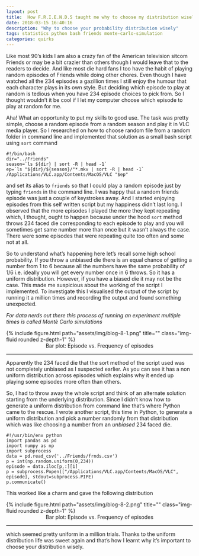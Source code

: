 ```yaml
---
layout: post
title:  How F.R.I.E.N.D.S taught me why to choose my distribution wisely.
date: 2018-03-15 16:40:16
description: "Why to choose your probability distribution wisely"
tags: statistics python bash friends monte-carlo-simulation
categories: quirks
---
```


Like most 90’s kids I am also a crazy fan of the American television sitcom Friends or may be a bit crazier than others though I would leave that to the readers to decide. And like most die hard fans I too have the habit of playing random episodes of Friends while doing other chores. Even though I have watched all the 234 episodes a gazillion times I still enjoy the humour that each character plays in its own style. But deciding which episode to play at random is tedious when you have 234 episode choices to pick from. So I thought wouldn’t it be cool if I let my computer choose which episode to play at random for me.

Aha! What an opportunity to put my skills to good use. The task was pretty simple, choose a random episode from a random season and play it in VLC media player. So I researched on how to choose random file from a random folder in command line and implemented that solution as a small bash script using `sort` command


```
#!/bin/bash
dir="../Friends"
season=`ls ${dir} | sort -R | head -1`
ep=`ls "${dir}/${season}/"*.mkv | sort -R | head -1`
/Applications/VLC.app/Contents/MacOS/VLC "$ep"
```

and set its alias to `friends` so that I could play a random episode just by typing `friends` in the command line.
I was happy that a random friends episode was just a couple of keystrokes away. And I started enjoying episodes from this self written script but my happiness didn’t last long. I observed that the more episodes I played the more they kept repeating which, I thought, ought to happen because under the hood `sort` method throws 234 faced die corresponding to each episode to play and you will sometimes get same number more than once but it wasn’t always the case. There were some episodes that were repeating quite too often and some not at all.

So to understand what’s happening here let’s recall some high school probability. If you throw a unbiased die there is an equal chance of getting a number from 1 to 6 because all the numbers have the same probability of 1/6 i.e. ideally you will get every number once in 6 throws. So it has a uniform distribution. However, if you have a biased die it may not be the case. This made me suspicious about the working of the script I implemented.
To investigate this I visualised the output of the script by running it a million times and recording the output and found something unexpected.

*For data nerds out there this process of running an experiment multiple times is called Montè Carlo simulations*

<div class="row justify-content-sm-center">
    <div class="col-sm mt-3 mt-md-0">
        {% include figure.html path="assets/img/blog-8-1.png" title="" class="img-fluid rounded z-depth-1" %}
    </div>
</div>
<center>Bar plot: Episode vs. Frequency of episodes</center> 

---
Apparently the 234 faced die that the sort method of the script used was not completely unbiased as I suspected earlier. As you can see it has a non uniform distribution across episodes which explains why it ended up playing some episodes more often than others.

So, I had to throw away the whole script and think of an alternate solution starting from the underlying distribution. Since I didn’t know how to generate a uniform distribution from command line that’s where Python came to the rescue. I wrote another script, this time in Python, to generate a uniform distribution and pick a number randomly from that distribution which was like choosing a number from an *unbiased* 234 faced die.

```
#!/usr/bin/env python
import pandas as pd
import numpy as np
import subprocess
data = pd.read_csv('../Friends/frnds.csv')
p = int(np.random.uniform(0,234))
episode = data.iloc[p,:][1]
p = subprocess.Popen(["/Applications/VLC.app/Contents/MacOS/VLC", episode], stdout=subprocess.PIPE)
p.communicate()
```

This worked like a charm and gave the following distribution

<div class="row justify-content-sm-center">
    <div class="col-sm mt-3 mt-md-0">
        {% include figure.html path="assets/img/blog-8-2.png" title="" class="img-fluid rounded z-depth-1" %}
    </div>
</div>
<center>Bar plot: Episode vs. Frequency of episodes</center>

---
which seemed pretty uniform in a million trials. Thanks to the uniform distribution life was sweet again and that’s how I learnt why it’s important to choose your distribution wisely.
